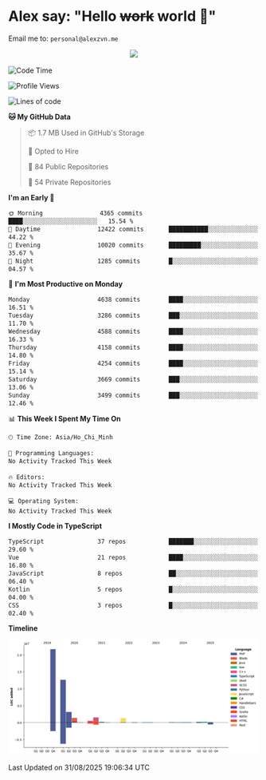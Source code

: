 # Alex say: "Hello ~~work~~ world 🐾"
Email me to: `personal@alexzvn.me`


<p align=center>
  <a href="https://skillicons.dev">
    <img src="https://skillicons.dev/icons?i=ts,js,php,nodejs,bun,vue,nuxt,react,svelte,tauri,laravel,rust,mongodb,docker,electron,redis,rabbitmq,tailwind,git,cloudflare,elysia,mysql,nginx,rollupjs,sentry,ubuntu,yarn,html,css,vite" />
  </a>
</p>

<!--START_SECTION:waka-->
![Code Time](http://img.shields.io/badge/Code%20Time-1%2C066%20hrs%2055%20mins-blue)

![Profile Views](http://img.shields.io/badge/Profile%20Views-0-blue)

![Lines of code](https://img.shields.io/badge/From%20Hello%20World%20I%27ve%20Written-43.6%20million%20lines%20of%20code-blue)

**🐱 My GitHub Data** 

> 📦 1.7 MB Used in GitHub's Storage 
 > 
> 💼 Opted to Hire
 > 
> 📜 84 Public Repositories 
 > 
> 🔑 54 Private Repositories 
 > 
**I'm an Early 🐤** 

```text
🌞 Morning                4365 commits        ████░░░░░░░░░░░░░░░░░░░░░   15.54 % 
🌆 Daytime                12422 commits       ███████████░░░░░░░░░░░░░░   44.22 % 
🌃 Evening                10020 commits       █████████░░░░░░░░░░░░░░░░   35.67 % 
🌙 Night                  1285 commits        █░░░░░░░░░░░░░░░░░░░░░░░░   04.57 % 
```
📅 **I'm Most Productive on Monday** 

```text
Monday                   4638 commits        ████░░░░░░░░░░░░░░░░░░░░░   16.51 % 
Tuesday                  3286 commits        ███░░░░░░░░░░░░░░░░░░░░░░   11.70 % 
Wednesday                4588 commits        ████░░░░░░░░░░░░░░░░░░░░░   16.33 % 
Thursday                 4158 commits        ████░░░░░░░░░░░░░░░░░░░░░   14.80 % 
Friday                   4254 commits        ████░░░░░░░░░░░░░░░░░░░░░   15.14 % 
Saturday                 3669 commits        ███░░░░░░░░░░░░░░░░░░░░░░   13.06 % 
Sunday                   3499 commits        ███░░░░░░░░░░░░░░░░░░░░░░   12.46 % 
```


📊 **This Week I Spent My Time On** 

```text
🕑︎ Time Zone: Asia/Ho_Chi_Minh

💬 Programming Languages: 
No Activity Tracked This Week

🔥 Editors: 
No Activity Tracked This Week

💻 Operating System: 
No Activity Tracked This Week
```

**I Mostly Code in TypeScript** 

```text
TypeScript               37 repos            ███████░░░░░░░░░░░░░░░░░░   29.60 % 
Vue                      21 repos            ████░░░░░░░░░░░░░░░░░░░░░   16.80 % 
JavaScript               8 repos             ██░░░░░░░░░░░░░░░░░░░░░░░   06.40 % 
Kotlin                   5 repos             █░░░░░░░░░░░░░░░░░░░░░░░░   04.00 % 
CSS                      3 repos             █░░░░░░░░░░░░░░░░░░░░░░░░   02.40 % 
```



**Timeline**

![Lines of Code chart](https://raw.githubusercontent.com/alexzvn/alexzvn/main/assets/bar_graph.png)


 Last Updated on 31/08/2025 19:06:34 UTC
<!--END_SECTION:waka-->
